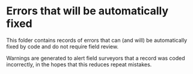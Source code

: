 # Errors that will be automatically fixed

This folder contains records of errors that can (and will) be automatically fixed by code and do not require field review. 

Warnings are generated to alert field surveyors that a record was coded incorrectly, in the hopes that this reduces repeat mistakes.
